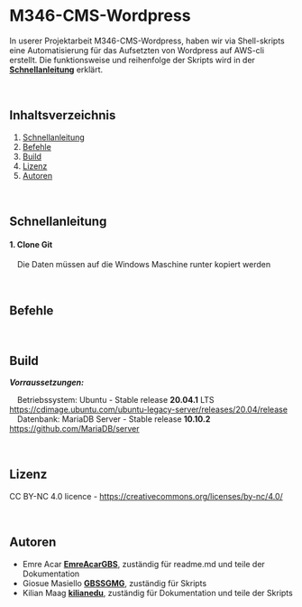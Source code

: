 # M346-CMS-Wordpress

In userer Projektarbeit M346-CMS-Wordpress, haben wir via Shell-skripts eine Automatisierung für das Aufsetzten von Wordpress auf AWS-cli erstellt. Die funktionsweise und reihenfolge der Skripts wird in der [**Schnellanleitung**](#schnellanleitung) erklärt.


<br>

## Inhaltsverzeichnis

1. [Schnellanleitung](#schnellanleitung)
2. [Befehle](#befehle)
3. [Build](#build)
4. [Lizenz](#lizenz)
5. [Autoren](#autoren) 


<br>

## Schnellanleitung


#### 1. Clone Git 

&emsp;Die Daten müssen auf die Windows Maschine runter kopiert werden



<br>

## Befehle





<br>

## Build

***Vorraussetzungen:***

&emsp;Betriebssystem: Ubuntu - Stable release **20.04.1** LTS https://cdimage.ubuntu.com/ubuntu-legacy-server/releases/20.04/release <br>
&emsp;Datenbank: MariaDB Server - Stable release **10.10.2** https://github.com/MariaDB/server



<br>

## Lizenz

CC BY-NC 4.0 licence - https://creativecommons.org/licenses/by-nc/4.0/



<br>

## Autoren

* Emre Acar [**EmreAcarGBS**](https://github.com/EmreAcarGBS), zuständig für readme.md und teile der Dokumentation
* Giosue Masiello [**GBSSGMG**](https://github.com/GBSSGMG), zuständig für Skripts
* Kilian Maag [**kilianedu**](https://github.com/kilianedu), zuständig für Dokumentation und teile der Skripts

